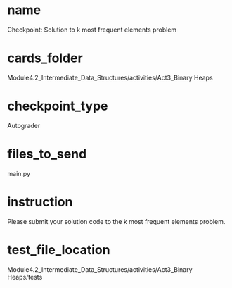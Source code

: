# name
Checkpoint: Solution to k most frequent elements problem

# cards_folder
Module4.2_Intermediate_Data_Structures/activities/Act3_Binary Heaps

# checkpoint_type
Autograder

# files_to_send
main.py

# instruction
Please submit your solution code to the k most frequent elements problem.

# test_file_location
Module4.2_Intermediate_Data_Structures/activities/Act3_Binary Heaps/tests